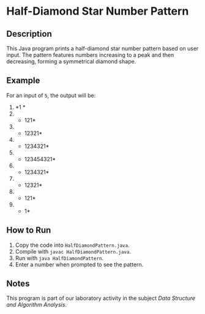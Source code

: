 # Half-Diamond Star Number Pattern

## Description

This Java program prints a half-diamond star number pattern based on user input. The pattern features numbers increasing to a peak and then decreasing, forming a symmetrical diamond shape.

## Example

For an input of `5`, the output will be:

1. *1 *
2. * 121*
3. * 12321*
4. * 1234321*
5. * 123454321*
6. * 1234321*
7. * 12321*
8. * 121*
9. * 1*


## How to Run

1. Copy the code into `HalfDiamondPattern.java`.
2. Compile with `javac HalfDiamondPattern.java`.
3. Run with `java HalfDiamondPattern`.
4. Enter a number when prompted to see the pattern.

## Notes

This program is part of our laboratory activity in the subject *Data Structure and Algorithm Analysis*.
